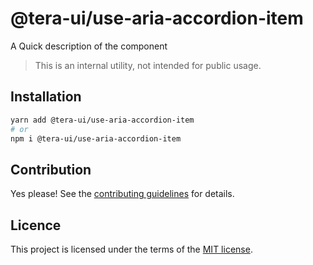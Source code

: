# @tera-ui/use-aria-accordion-item

A Quick description of the component

> This is an internal utility, not intended for public usage.

## Installation

```sh
yarn add @tera-ui/use-aria-accordion-item
# or
npm i @tera-ui/use-aria-accordion-item
```

## Contribution

Yes please! See the
[contributing guidelines](https://github.com/hieumau12/tera-ui/blob/master/CONTRIBUTING.md)
for details.

## Licence

This project is licensed under the terms of the
[MIT license](https://github.com/hieumau12/tera-ui/blob/master/LICENSE).
